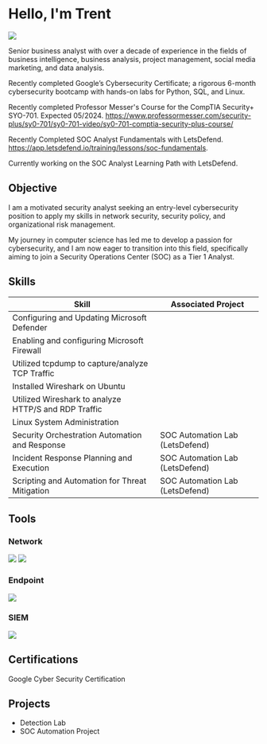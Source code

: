 # Hello, I'm Trent
<a href="https//www.linkedin.com/in/trent-carpenter-759099247/"><img src="https://img.shields.io/badge/-LinkedIn-0072b1?&style=for-the-badge&logo=linkedin&logoColor=white" /></a>

Senior business analyst with over a decade of experience in the fields of business intelligence, business analysis, project management, social media marketing, and data analysis.

Recently completed Google’s Cybersecurity Certificate; a rigorous 6-month cybersecurity bootcamp with hands-on labs for Python, SQL, and Linux. 

Recently completed Professor Messer's Course for the CompTIA Security+ SYO-701. Expected 05/2024. https://www.professormesser.com/security-plus/sy0-701/sy0-701-video/sy0-701-comptia-security-plus-course/

Recently Completed SOC Analyst Fundamentals with LetsDefend.  https://app.letsdefend.io/training/lessons/soc-fundamentals.

Currently working on the SOC Analyst Learning Path with LetsDefend.

## Objective
I am a motivated security analyst seeking an entry-level cybersecurity position to apply my skills in network security, security policy, and organizational risk management.

My journey in computer science has led me to develop a passion for cybersecurity, and I am now eager to transition into this field, specifically aiming to join a Security Operations Center (SOC) as a Tier 1 Analyst.

## Skills


| Skill                                         | Associated Project         |
|-----------------------------------------------|----------------------------|
| Configuring and Updating Microsoft Defender   
| Enabling and configuring Microsoft Firewall    
| Utilized tcpdump to capture/analyze TCP Traffic
| Installed Wireshark on Ubuntu
| Utilized Wireshark to analyze HTTP/S and RDP Traffic     
| Linux System Administration                
| Security Orchestration Automation and Response | SOC Automation Lab (LetsDefend)
| Incident Response Planning and Execution | SOC Automation Lab (LetsDefend)
| Scripting and Automation for Threat Mitigation | SOC Automation Lab (LetsDefend)


## Tools


### Network
<div>
    <img src="https://img.shields.io/badge/-Wireshark-1679A7?&style=for-the-badge&logo=Wireshark&logoColor=white" />
    <img src="https://img.shields.io/badge/-Suricata-EF3B2D?&style=for-the-badge&logo=Suricata&logoColor=white" />
  
</div>

### Endpoint
<div>
    <img src="https://img.shields.io/badge/-Microsoft_Defender_for_Endpoint-00A4EF?&style=for-the-badge&logo=Microsoft&logoColor=white" />

</div>

### SIEM
<div>
    <img src="https://img.shields.io/badge/-Microsoft_Sentinel-0078D4?&style=for-the-badge&logo=Microsoft&logoColor=white" />
    

## Certifications

Google Cyber Security Certification

</div>

## Projects
- Detection Lab
- SOC Automation Project
